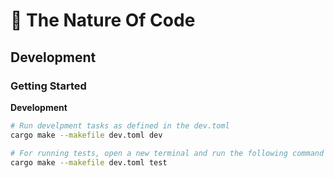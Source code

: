 # 🦅 The Nature Of Code 

## Development

### Getting Started

**Development**
```bash
# Run develpment tasks as defined in the dev.toml
cargo make --makefile dev.toml dev

# For running tests, open a new terminal and run the following command
cargo make --makefile dev.toml test
```